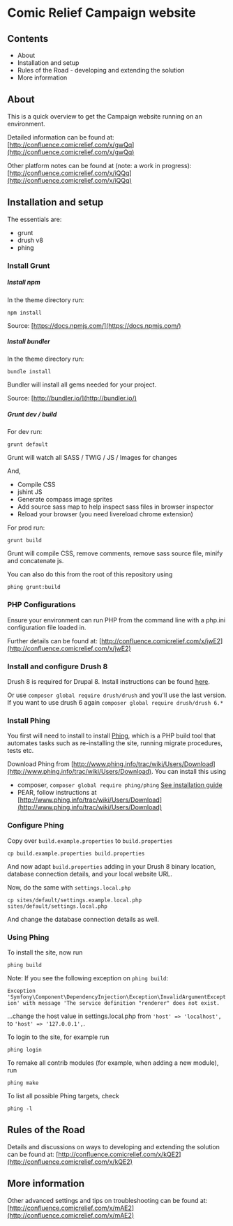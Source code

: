 # Comic Relief Campaign website

## Contents

- About
- Installation and setup
- Rules of the Road - developing and extending the solution
- More information

## About

This is a quick overview to get the Campaign website running on an environment.

Detailed information can be found at:
[http://confluence.comicrelief.com/x/gwQq](http://confluence.comicrelief.com/x/gwQq)

Other platform notes can be found at (note: a work in progress):
[http://confluence.comicrelief.com/x/iQQq](http://confluence.comicrelief.com/x/iQQq)

## Installation and setup

The essentials are:
- grunt
- drush v8
- phing

### Install Grunt

##### Install npm
In the theme directory run:

	npm install

Source: [https://docs.npmjs.com/](https://docs.npmjs.com/)


##### Install bundler

In the theme directory run:

	bundle install

Bundler will install all gems needed for your project.

Source: [http://bundler.io/](http://bundler.io/)

##### Grunt dev / build

For dev run:

	grunt default

Grunt will watch all SASS / TWIG / JS / Images for changes

And,
- Compile CSS
- jshint JS
- Generate compass image sprites
- Add source sass map to help inspect sass files in browser inspector
- Reload your browser (you need livereload chrome extension)

For prod run:

	grunt build

Grunt will compile CSS, remove comments, remove sass source file, minify and concatenate js.

You can also do this from the root of this repository using

	phing grunt:build

### PHP Configurations
Ensure your environment can run PHP from the command line with a php.ini configuration file loaded in.

Further details can be found at:
[http://confluence.comicrelief.com/x/jwE2](http://confluence.comicrelief.com/x/jwE2)

### Install and configure Drush 8

Drush 8 is required for Drupal 8. Install instructions can be found [here](http://x-team.com/2015/02/install-drush-8-drupal-8-without-throwing-away-drush-6-7/).

Or use `composer global require drush/drush` and you'll use the last version.
If you want to use drush 6 again `composer global require drush/drush 6.*`


### Install Phing

You first will need to install to install [Phing](www.phing.info), which is a PHP build tool that automates tasks such as re-installing the site, running migrate procedures, tests etc.

Download Phing from [http://www.phing.info/trac/wiki/Users/Download](http://www.phing.info/trac/wiki/Users/Download). You can install this using
- composer, `composer global require phing/phing` [See installation guide](https://coderwall.com/p/ma_cuq/using-composer-to-manage-global-packages)
- PEAR, follow instructions at [http://www.phing.info/trac/wiki/Users/Download](http://www.phing.info/trac/wiki/Users/Download)

### Configure Phing

Copy over `build.example.properties` to `build.properties`

	cp build.example.properties build.properties

And now adapt `build.properties` adding in your Drush 8 binary location, database connection details, and your local website URL.

Now, do the same with `settings.local.php`

	cp sites/default/settings.example.local.php sites/default/settings.local.php

And change the database connection details as well.

### Using Phing

To install the site, now run

	phing build

Note: If you see the following exception on `phing build`:

`Exception 'Symfony\Component\DependencyInjection\Exception\InvalidArgumentException' with message 'The service definition "renderer" does not exist.`

...change the host value in settings.local.php from `'host' => 'localhost',` to `'host' => '127.0.0.1',`.

To login to the site, for example run

	phing login

To remake all contrib modules (for example, when adding a new module), run

	phing make

To list all possible Phing targets, check

	phing -l


## Rules of the Road
Details and discussions on ways to developing and extending the solution can be found at:
[http://confluence.comicrelief.com/x/kQE2](http://confluence.comicrelief.com/x/kQE2)

## More information
Other advanced settings and tips on troubleshooting can be found at:
[http://confluence.comicrelief.com/x/mAE2](http://confluence.comicrelief.com/x/mAE2)
